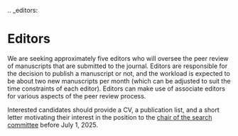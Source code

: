 .. _editors:

# Editors

We are seeking approximately five editors who will oversee the peer review of manuscripts that are submitted to the journal. Editors are responsible for the decision to publish a manuscript or not, and the workload is expected to be about two new manuscripts per month (which can be adjusted to suit the time constraints of each editor). Editors can make use of associate editors for various aspects of the peer review process.

Interested candidates should provide a CV, a publication list, and a short letter motivating their interest in the position to the [chair of the search committee](mailto:mark.wieczorek@cnrs.fr) before July 1, 2025.

